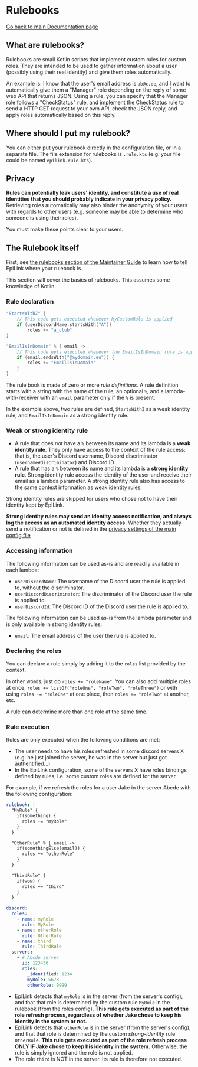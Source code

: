 # Rulebooks

[Go back to main Documentation page](/docs/README.md)

## What are rulebooks?

Rulebooks are small Kotlin scripts that implement custom rules for custom roles. They are intended to be used to gather information about a user (possibly using their real identity) and give them roles automatically.

An example is: I know that the user's email address is `ab@c.de`, and I want to automatically give them a "Manager" role depending on the reply of some web API that returns JSON. Using a rule, you can specify that the Manager role follows a "CheckStatus" rule, and implement the CheckStatus rule to send a HTTP GET request to your own API, check the JSON reply, and apply roles automatically based on this reply. 

## Where should I put my rulebook?

You can either put your rulebook directly in the configuration file, or in a separate file. The file extension for rulebooks is `.rule.kts` (e.g. your file could be named `epilink.rule.kts`).

## Privacy

**Rules can potentially leak users' identity, and constitute a use of real identities that you should probably indicate in your privacy policy.** Retrieving roles automatically may also hinder the anonymity of your users with regards to other users (e.g. someone may be able to determine who someone is using their roles).

You must make these points clear to your users.

## The Rulebook itself

First, see [the rulebooks section of the Maintainer Guide](/docs/MaintainerGuide.md#rulebook-configuration) to learn how to tell EpiLink where your rulebook is.

This section will cover the basics of rulebooks. This assumes some knowledge of Kotlin.

### Rule declaration

```kotlin
"StartsWithZ" {
    // This code gets executed whenever MyCustomRule is applied
    if (userDiscordName.startsWith("A"))
        roles += "a_club" 
}

"EmailIsInDomain" % { email ->
    // This code gets executed whenever the EmailIsInDomain rule is applied
    if (email.endsWith("@mydomain.eu")) {
        roles += "EmailIsInDomain"
    }
}
```

The rule book is made of zero or more *rule definitions*. A rule definition starts with a string with the name of the rule, an optional `%`, and a lambda-with-receiver with an `email` parameter only if the `%` is present.

In the example above, two rules are defined, `StartsWithZ` as a weak identity rule, and `EmailIsInDomain` as a strong identity rule.

### Weak or strong identity rule

* A rule that does *not* have a `%` between its name and its lambda is a **weak identity rule**. They only have access to the context of the rule access: that is, the user's Discord username, Discord discriminator (`username#discriminator`) and Discord ID.
* A rule that has a `%` between its name and its lambda is a **strong identity rule**. Strong identity rule access the identity of the user and receive their email as a lambda parameter. A strong identity rule also has access to the same context information as weak identity rules.

Strong identity rules are skipped for users who chose not to have their identity kept by EpiLink.

**Strong identity rules may send an identity access notification, and always log the access as an automated identity access.** Whether they actually send a notification or not is defined in the [privacy settings of the main config file](/docs/MaintainerGuide.md#privacy-configuration)

### Accessing information

The following information can be used as-is and are readily available in each lambda:

* `userDiscordName`: The username of the Discord user the rule is applied to, without the discriminator.
* `userDiscordDiscriminator`: The discriminator of the Discord user the rule is applied to.
* `userDiscordId`: The Discord ID of the Discord user the rule is applied to.

The following information can be used as-is from the lambda parameter and is only available in strong identity rules:

* `email`: The email address of the user the rule is applied to.

### Declaring the roles

You can declare a role simply by adding it to the `roles` list provided by the context. 

In other words, just do `roles += "roleName"`. You can also add multiple roles at once, `roles += listOf("roleOne", "roleTwo", "roleThree")` or with using `roles += "roleOne"` at one place, then `roles += "roleTwo"` at another, etc.

A rule can determine more than one role at the same time.

### Rule execution

Rules are only executed when the following conditions are met:

* The user needs to have his roles refreshed in some discord servers X (e.g. he just joined the server, he was in the server but just got authentified...)
* In the EpiLink configuration, some of the servers X have roles bindings defined by rules, i.e. some custom roles are defined for the server.

For example, if we refresh the roles for a user Jake in the server Abcde with the following configuration:

```yaml
rulebook: |
  "MyRule" {
    if(something) {
      roles += "myRole"
    }
  }

  "OtherRule" % { email ->
    if(somethingElse(email)) {
      roles += "otherRole"
    }
  }

  "ThirdRule" {
    if(wow) {
      roles += "third"
    }
  }

discord:
  roles:
    - name: myRole
      rule: MyRule
    - name: otherRole
      rule: OtherRule
    - name: third
      rule: ThirdRule
  servers:
    - # Abcde server
      id: 123456
      roles:
        _identified: 1234
        myRole: 5678
        otherRole: 9999 
```

* EpiLink detects that `myRole` is in the server (from the server's config), and that that role is determined by the custom rule `MyRule` in the rulebook (from the roles config). **This rule gets executed as part of the role refresh process, regardless of whether Jake chose to keep his identity in the system or not.**
* EpiLink detects that `otherRole` is in the server (from the server's config), and that that role is determined by the custom *strong-identity* rule `OtherRule`. **This rule gets executed as part of the role refresh process ONLY IF Jake chose to keep his identity in the system.** Otherwise, the rule is simply ignored and the role is not applied.
* The role `third` is NOT in the server. Its rule is therefore not executed.
